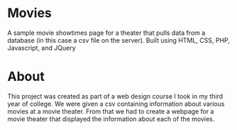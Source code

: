 # Movies
A sample movie showtimes page for a theater that pulls data from a database (in this case a csv file on the server).  Built using HTML, CSS, PHP, Javascript, and JQuery


# About
This project was created as part of a web design course I took in my third year of college.  We were given a csv containing information about various movies at a movie theater.  From that we had to create a webpage for a movie theater that displayed the information about each of the movies.
